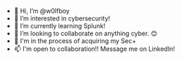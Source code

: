 - 👋 Hi, I’m @w0lfboy
- 👀 I’m interested in cybersecurity!
- 🌱 I’m currently learning Splunk!
- 💞️ I’m looking to collaborate on anything cyber. 😊
- 📖 I'm in the process of acquiring my Sec+
- 📫 I'm open to collaboration!! Message me on LinkedIn!

<!---
w0lfboy/w0lfboy is a ✨ special ✨ repository because its `README.md` (this file) appears on your GitHub profile.
You can click the Preview link to take a look at your changes.
--->
